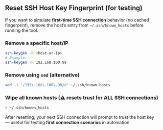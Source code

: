 ## Reset SSH Host Key Fingerprint (for testing)

If you want to simulate **first-time SSH connection** behavior (no cached fingerprint), remove the host’s entry from `~/.ssh/known_hosts` before running the tool.

### Remove a specific host/IP

```bash
ssh-keygen -R <host-or-ip>
# Example:
ssh-keygen -R 192.168.100.99
```

### Remove using `sed` (alternative)

```bash
sed -i '/192\.168\.100\.99/d' ~/.ssh/known_hosts
```

### Wipe all known hosts (⚠ resets trust for ALL SSH connections)

```bash
> ~/.ssh/known_hosts
```

After resetting, your next SSH connection will prompt to trust the host key — useful for testing **first connection scenarios** in automation.
